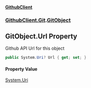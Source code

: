 #### [GithubClient](index 'index')
### [GithubClient.Git](GithubClient.Git 'GithubClient.Git').[GitObject](GithubClient.Git.GitObject 'GithubClient.Git.GitObject')

## GitObject.Url Property

Github API Url for this object

```csharp
public System.Uri? Url { get; set; }
```

#### Property Value
[System.Uri](https://docs.microsoft.com/en-us/dotnet/api/System.Uri 'System.Uri')